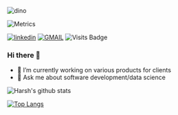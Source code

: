 ![dino](https://user-images.githubusercontent.com/44740658/97583402-ec40ac80-1a1c-11eb-8fe4-987a2a9afbd7.gif)
<p align="center">

![Metrics](https://metrics.lecoq.io/jainharsh21?template=classic&activity=1&pagespeed=1&activity.limit=5&activity.days=14&activity.filter=all&pagespeed.url=jainharsh21.github.io&pagespeed.detailed=true&pagespeed.screenshot=true&config.timezone=Asia%2FCalcutta&config.animated=true)


[![linkedin](https://img.shields.io/badge/linkedin-%230077B5.svg?&style=for-the-badge&logo=linkedin&logoColor=white)](https://www.linkedin.com/in/jainharsh21)
[![GMAIL](https://img.shields.io/static/v1.svg?label=send&message=jainharsh270@gmail.com&color=red&logo=gmail&style=social)](https://www.github.com/jainharsh21) 
![Visits Badge](https://komarev.com/ghpvc/?username=jainharsh21)
<p>

### Hi there 👋


- 🔭 I’m currently working on various products for clients
- 💬 Ask me about software development/data science

![Harsh's github stats](https://github-readme-stats-sigma-five.vercel.app/api?username=jainharsh21&show_icons=true&count_private=true&theme=radical)

[![Top Langs](https://github-readme-stats-sigma-five.vercel.app/api/top-langs/?username=jainharsh21&langs_count=8&hide=jupyter%20notebook,html,css&theme=radical)](https://github.com/jainharsh21/github-readme-stats)

